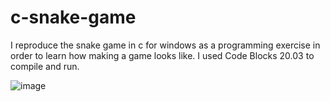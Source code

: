 # c-snake-game
I reproduce the snake game in c for windows as a programming exercise in order to learn how making a game looks like. I used Code Blocks 20.03 to compile and run.

![image](https://user-images.githubusercontent.com/62667900/114965883-e3675a00-9e47-11eb-9211-0dec5f68a1a2.png)

